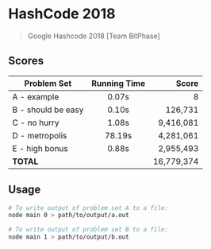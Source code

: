 # HashCode 2018
> Google Hashcode 2018 [Team BitPhase]

## Scores

| Problem Set          |Running Time|   Score  |
|----------------------|:----------:|---------:|
| A - example          |   0.07s    |         8|
| B - should be easy   |   0.10s    |   126,731|
| C - no hurry         |   1.08s    | 9,416,081|
| D - metropolis       |  78.19s    | 4,281,061|
| E - high bonus       |   0.88s    | 2,955,493|
| **TOTAL**            |            |16,779,374|

## Usage

```sh
# To write output of problem set A to a file:
node main 0 > path/to/output/a.out

# To write output of problem set B to a file:
node main 1 > path/to/output/b.out
```

